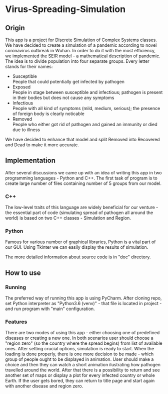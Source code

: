 # Virus-Spreading-Simulation
## Origin 
This app is a project for Discrete Simulation of Complex Systems classes. We have decided to create a simulation of a pandemic according to novel coronavirus outbreak in Wuhan. In order to do it with the most efficiency, we implemented the SEIR model - a mathematical description of pandemic. The idea is to divide population into four separate groups. Every letter stands for their names:
- Susceptible  
  People that could potentially get infected by pathogen
- Exposed  
  People in stage between susceptible and infectious; pathogen is present in their bodies but does not cause any symptoms
- Infectious  
  People with all kind of symptoms (mild, medium, serious); the presence of foreign body is clearly noticable
- Removed  
  People who either got rid of pathogen and gained an immunity or died due to illness
  
  
We have decided to enhance that model and split Removed into Recovered and Dead to make it more accurate.
## Implementation 
After several discussions we came up with an idea of writing this app in two programming languages - Python and C++. The first task of program is to create large number of files containing number of 5 groups from our model.
### C++
The low-level traits of this language are widely beneficial for our venture - the essential part of code (simulating spread of pathogen all around the world) is based on two C++ classes - Simulation and Region.
### Python
Famous for various number of graphical libraries, Python is a vital part of our GUI. Using Tkinter we can easily display the results of simulation.

The more detailed information about source code is in "doc" directory.
## How to use
### Running
The preferred way of running this app is using PyCharm. After cloning repo, set Python interpreter as "Python3.6 (venv)" - that file is located in project - and run program with "main" configuration.
### Features
There are two modes of using this app - either choosing one of predefined diseases or creating a new one. In both scenarios user should choose a "region zero" (so the country where the spread begins) from list of available ones. After setting crucial options, simulation is ready to start. When the loading is done properly, there is one more decision to be made - which group of people ought to be displayed in animation. User should make a choice and then they can watch a short animation ilustrating how pathogen travelled around the world. After that there is a possibility to return and see another set of maps or display a plot for every infected country or whole Earth. If the user gets bored, they can return to title page and start again with another disease and region zero.
